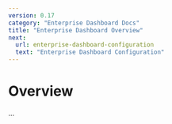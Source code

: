```yaml
---
version: 0.17
category: "Enterprise Dashboard Docs"
title: "Enterprise Dashboard Overview"
next:
  url: enterprise-dashboard-configuration
  text: "Enterprise Dashboard Configuration"
---
```


# Overview

...

